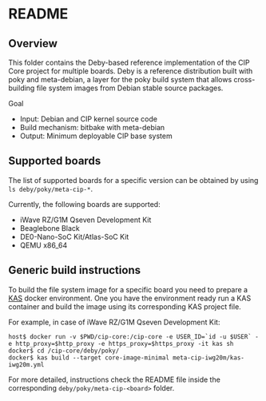 README
======

Overview
--------

This folder contains the Deby-based reference implementation of the
CIP Core project for multiple boards. Deby is a reference distribution 
built with poky and meta-debian, a layer for the poky build system that 
allows cross-building file system images from Debian stable source 
packages.

Goal
  * Input: Debian and CIP kernel source code
  * Build mechanism: bitbake with meta-debian
  * Output: Minimum deployable CIP base system

Supported boards
----------------

The list of supported boards for a specific version can be obtained by 
using `ls deby/poky/meta-cip-*`.

Currently, the following boards are supported:
  * iWave RZ/G1M Qseven Development Kit
  * Beaglebone Black
  * DE0-Nano-SoC Kit/Atlas-SoC Kit
  * QEMU x86_64

Generic build instructions
--------------------------

To build the file system image for a specific board you need to
prepare a [KAS](https://github.com/siemens/kas) docker environment.
One you have the environment ready run a KAS container and build
the image using its corresponding KAS project file.

For example, in case of iWave RZ/G1M Qseven Development Kit:

```shell
host$ docker run -v $PWD/cip-core:/cip-core -e USER_ID=`id -u $USER` -e http_proxy=$http_proxy -e https_proxy=$https_proxy -it kas sh
docker$ cd /cip-core/deby/poky/
docker$ kas build --target core-image-minimal meta-cip-iwg20m/kas-iwg20m.yml
```

For more detailed, instructions check the README file inside the
corresponding `deby/poky/meta-cip-<board>` folder.

